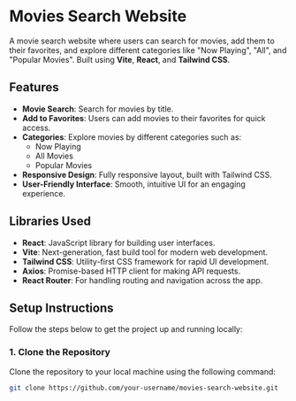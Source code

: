 # **Movies Search Website**

A movie search website where users can search for movies, add them to their favorites, and explore different categories like "Now Playing", "All", and "Popular Movies". Built using **Vite**, **React**, and **Tailwind CSS**.

## **Features**

- **Movie Search**: Search for movies by title.
- **Add to Favorites**: Users can add movies to their favorites for quick access.
- **Categories**: Explore movies by different categories such as:
  - Now Playing
  - All Movies
  - Popular Movies
- **Responsive Design**: Fully responsive layout, built with Tailwind CSS.
- **User-Friendly Interface**: Smooth, intuitive UI for an engaging experience.

## **Libraries Used**

- **React**: JavaScript library for building user interfaces.
- **Vite**: Next-generation, fast build tool for modern web development.
- **Tailwind CSS**: Utility-first CSS framework for rapid UI development.
- **Axios**: Promise-based HTTP client for making API requests.
- **React Router**: For handling routing and navigation across the app.

## **Setup Instructions**

Follow the steps below to get the project up and running locally:

### 1. **Clone the Repository**
Clone the repository to your local machine using the following command:
```bash
git clone https://github.com/your-username/movies-search-website.git
